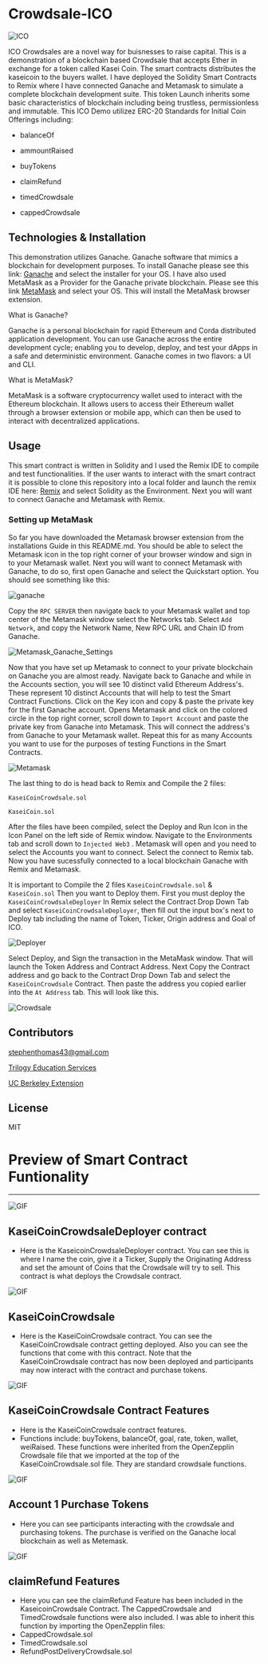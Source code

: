 # Crowdsale-ICO

![ICO](Resources/ICO_image.png)

ICO Crowdsales are a novel way for buisnesses to raise capital. This is a demonstration of a blockchain based Crowdsale that accepts Ether in exchange for a token called Kasei Coin. The smart contracts distributes the kaseicoin to the buyers wallet. I have deployed the Solidity Smart Contracts to Remix where I have connected Ganache and Metamask to simulate a complete blockchain development suite. This token Launch inherits some basic characteristics of blockchain including being trustless, permissionless and immutable. This ICO Demo utilizez ERC-20 Standards for Initial Coin Offerings including:

- balanceOf

- ammountRaised

- buyTokens

- claimRefund

- timedCrowdsale

- cappedCrowdsale


## Technologies & Installation

This demonstration utilizes Ganache. Ganache software that mimics a blockchain for development purposes. To install Ganache please see this link:  [Ganache](https://trufflesuite.com/ganache/) and select the installer for your OS. I have also used MetaMask as a Provider for the Ganache private blockchain. Please see this link [MetaMask](https://metamask.io/download/) and select your OS. This will install the MetaMask browser extension. 

What is Ganache?

Ganache is a personal blockchain for rapid Ethereum and Corda distributed application development. You can use Ganache across the entire development cycle; enabling you to develop, deploy, and test your dApps in a safe and deterministic environment. Ganache comes in two flavors: a UI and CLI.

What is MetaMask?

MetaMask is a software cryptocurrency wallet used to interact with the Ethereum blockchain. It allows users to access their Ethereum wallet through a browser extension or mobile app, which can then be used to interact with decentralized applications.

## Usage

This smart contract is written in Solidity and I used the Remix IDE to compile and test functionalities. If the user wants to interact with the smart contract it is possible to clone this repository into a local folder and launch the remix IDE here: [Remix](https://remix.ethereum.org/#optimize=false&runs=200&evmVersion=null&version=soljson-v0.8.7+commit.e28d00a7.js) and select Solidity as the Environment. Next you will want to connect Ganache and Metamask with Remix. 

### Setting up MetaMask

So far you have downloaded the Metamask browser extension from the installations Guide in this README.md. You should be able to select the Metamask icon in the top right corner of your browser window and sign in to your Metamask wallet. Next you will want to connect Metamask with Ganache, to do so, first open Ganache and select the Quickstart option. You should see something like this: 

![ganache](Resources/Ganache_image.png)

Copy the ``` RPC SERVER ``` then navigate back to your Metamask wallet and top center of the Metamask window select the Networks tab. Select ``` Add Network ```, and copy the Network Name, New RPC URL and Chain ID from Ganache.

![Metamask_Ganache_Settings](Resources/Gif_Connect_MM_Ganache.gif)

Now that you have set up Metamask to connect to your private blockchain on Ganache you are almost ready. Navigate back to Ganache and while in the Accounts section, you will see 10 distinct valid Ethereum Address's. These represent 10 distinct Accounts that will help to test the Smart Contract Functions. Click on the Key icon and copy & paste the private key for the first Ganache account. Opens Metamask and click on the colored circle in the top right corner, scroll down to ``` Import Account ``` and paste the private key from Ganache into Metamask. This will connect the address's from Ganache to your Metamask wallet. Repeat this for as many Accounts you want to use for the purposes of testing Functions in the Smart Contracts.

![Metamask](Resources/Gif_Add_Account.gif)

The last thing to do is head back to Remix and Compile the 2 files:

``` KaseiCoinCrowdsale.sol ```

``` KaseiCoin.sol ``` 

After the files have been compiled, select the Deploy and Run Icon in the Icon Panel on the left side of Remix window. Navigate to the Environments tab and scroll down to ``` Injected Web3 ``` . Metamask will open and you need to select the Accounts you want to connect. Select the connect to Remix tab.  Now you have sucessfully connected to a local blockchain Ganache with Remix and Metamask. 

It is important to Compile the 2 files ``` KaseiCoinCrowdsale.sol ``` & ``` KaseiCoin.sol ``` Then you want to Deploy them. First you must deploy the ``` KaseiCoinCrowdsaleDeployer ``` In Remix select the Contract Drop Down Tab and select ``` KaseiCoinCrowdsaleDeployer ```, then fill out the input box's next to Deploy tab including the name of Token, Ticker, Origin address and Goal of ICO.

![Deployer](Resources/Gif_KCDeployer.gif)

Select Deploy, and Sign the transaction in the MetaMask window. That will launch the Token Address and Contract Address. Next Copy the Contract address and go back to the Contract Drop Down Tab and select the ``` KaseiCoinCrowdsale ``` Contract. Then paste the address you copied earlier into the ``` At Address ``` tab. This will look like this.

![Crowdsale](Resources/Gif_KSC.gif)




## Contributors

stephenthomas43@gmail.com

[Trilogy Education Services](https://www.trilogyed.com/)

[UC Berkeley Extension ](https://extension.berkeley.edu/)



## License 

MIT


# Preview of Smart Contract Funtionality
---
![GIF](Resources/Gif_KCDeployer.gif)

## KaseiCoinCrowdsaleDeployer contract
- Here is the KaseicoinCrowdsaleDeployer contract. You can see this is where I name the coin, give it a Ticker, Supply the Originating Address and set the amount of Coins that the Crowdsale will try to sell. This contract is what deploys the Crowdsale contract.

![GIF](Resources/Gif_KSC.gif)

## KaseiCoinCrowdsale
- Here is the KaseiCoinCrowdsale contract. You can see the KaseiCoinCrowdsale contract getting deployed. Also you can see the functions that come with this contract. Note that the KaseiCoinCrowdsale contract has now been deployed and participants may now interact with the contract and purchase tokens.

![GIF](Resources/Gif_KSC_Features.gif)

## KaseiCoinCrowdsale Contract Features
- Here is the KaseiCoinCrowdsale contract features.
- Functions include: buyTokens, balanceOf, goal, rate, token, wallet, weiRaised. These functions were inherited from the OpenZepplin Crowdsale file that we imported at the top of the KaseiCoinCrowdsale.sol file. They are standard crowdsale functions.

![GIF](Resources/Gif_Account1_Purchase.gif)

## Account 1 Purchase Tokens
- Here you can see participants interacting with the crowdsale and purchasing tokens. The purchase is verified on the Ganache local blockchain as well as Metemask.

![GIF](Resources/Gif_claimRefund_feature.gif)

## claimRefund Features
- Here you can see the claimRefund Feature has been included in the KaseicoinCrowdsale Contract. The CappedCrowdsale and TimedCrowdsale functions were also included. I was able to inherit this function by importing the OpenZepplin files:
- CappedCrowdsale.sol
- TimedCrowdsale.sol
- RefundPostDeliveryCrowdsale.sol


